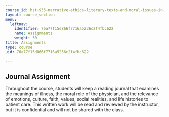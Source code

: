 ```yaml
---
course_id: hst-935-narrative-ethics-literary-texts-and-moral-issues-in-medicine-january-iap-2007
layout: course_section
menu:
  leftnav:
    identifier: 76a77f15d866f7716a5236c2f4fbc622
    name: Assignments
    weight: 30
title: Assignments
type: course
uid: 76a77f15d866f7716a5236c2f4fbc622

---
```


Journal Assignment
------------------

Throughout the course, students will keep a reading journal that examines the meanings of illness, the moral role of the physician, and the relevance of emotions, culture, faith, values, social realities, and life histories to patient care. This written work will be read and reviewed by the instructor, but it is confidential and will not be shared with the class.